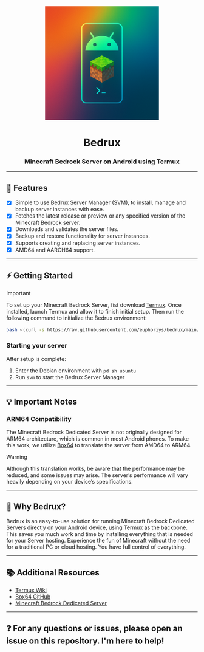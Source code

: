<div align="center">
  <img src="assets/bedrux_logo.png" alt="Bedrux Logo" width="300" height="300">
  <h1 align="center">Bedrux</h1>
  <h3>Minecraft Bedrock Server on Android using Termux </h3>
</div>

---

## 🚀 Features

- [x] Simple to use Bedrux Server Manager (SVM), to install, manage and backup server instances with ease.
- [x] Fetches the latest release or preview or any specified version of the Minecraft Bedrock server.
- [x] Downloads and validates the server files.
- [x] Backup and restore functionality for server instances.
- [x] Supports creating and replacing server instances.
- [x] AMD64 and AARCH64 support.

---

## ⚡ Getting Started

> [!IMPORTANT]
> To set up your Minecraft Bedrock Server, fist download [Termux](https://f-droid.org/de/packages/com.termux/). Once installed, launch Termux and allow it to finish initial setup. Then run the following command to initialize the Bedrux environment:
> 
> ```bash
> bash <(curl -s https://raw.githubusercontent.com/euphoriys/bedrux/main/src/setup.sh)
> ```

### Starting your server
After setup is complete:
1. Enter the Debian environment with `pd sh ubuntu`
2. Run `svm` to start the Bedrux Server Manager

---

## 💡 Important Notes

### ARM64 Compatibility
The Minecraft Bedrock Dedicated Server is not originally designed for ARM64 architecture, which is common in most Android phones. To make this work, we utilize [Box64](https://github.com/ptitSeb/box64) to translate the server from AMD64 to ARM64.

> [!WARNING]
> Although this translation works, be aware that the performance may be reduced, and some issues may arise. The server’s performance will vary heavily depending on your device’s specifications.

---

## 🌟 Why Bedrux?

Bedrux is an easy-to-use solution for running Minecraft Bedrock Dedicated Servers directly on your Android device, using Termux as the backbone. This saves you much work and time by installing everything that is needed for your Server hosting. Experience the fun of Minecraft without the need for a traditional PC or cloud hosting. You have full control of everything.

---

## 📚 Additional Resources

- [Termux Wiki](https://wiki.termux.com/wiki/Main_Page)
- [Box64 GitHub](https://github.com/ptitSeb/box64)
- [Minecraft Bedrock Dedicated Server](https://www.minecraft.net/de-de/download/server/bedrock)

---

## ❓ For any questions or issues, please open an issue on this repository. I'm here to help!
